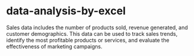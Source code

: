 # data-analysis-by-excel
Sales data includes the number of products sold, revenue generated, and customer demographics. This data can be used to track sales trends, identify the most profitable products or services, and evaluate the effectiveness of marketing campaigns.
